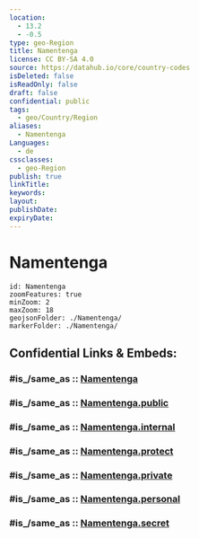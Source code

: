 ```yaml
---
location:
  - 13.2
  - -0.5
type: geo-Region
title: Namentenga
license: CC BY-SA 4.0
source: https://datahub.io/core/country-codes
isDeleted: false
isReadOnly: false
draft: false
confidential: public
tags:
  - geo/Country/Region
aliases:
  - Namentenga
Languages:
  - de
cssclasses:
  - geo-Region
publish: true
linkTitle:
keywords:
layout:
publishDate:
expiryDate:
---
```


# Namentenga

```leaflet
id: Namentenga
zoomFeatures: true 
minZoom: 2 
maxZoom: 18
geojsonFolder: ./Namentenga/
markerFolder: ./Namentenga/
```


## Confidential Links & Embeds: 

### #is_/same_as :: [Namentenga](/_Standards/Earth/Continent/Africa/Africa~West/Burkina_Faso/Regions~Burkina_Faso/Centre-Nord/counties~Centre-Nord/Namentenga.md) 

### #is_/same_as :: [Namentenga.public](/_public/Earth/Continent/Africa/Africa~West/Burkina_Faso/Regions~Burkina_Faso/Centre-Nord/counties~Centre-Nord/Namentenga.public.md) 

### #is_/same_as :: [Namentenga.internal](/_internal/Earth/Continent/Africa/Africa~West/Burkina_Faso/Regions~Burkina_Faso/Centre-Nord/counties~Centre-Nord/Namentenga.internal.md) 

### #is_/same_as :: [Namentenga.protect](/_protect/Earth/Continent/Africa/Africa~West/Burkina_Faso/Regions~Burkina_Faso/Centre-Nord/counties~Centre-Nord/Namentenga.protect.md) 

### #is_/same_as :: [Namentenga.private](/_private/Earth/Continent/Africa/Africa~West/Burkina_Faso/Regions~Burkina_Faso/Centre-Nord/counties~Centre-Nord/Namentenga.private.md) 

### #is_/same_as :: [Namentenga.personal](/_personal/Earth/Continent/Africa/Africa~West/Burkina_Faso/Regions~Burkina_Faso/Centre-Nord/counties~Centre-Nord/Namentenga.personal.md) 

### #is_/same_as :: [Namentenga.secret](/_secret/Earth/Continent/Africa/Africa~West/Burkina_Faso/Regions~Burkina_Faso/Centre-Nord/counties~Centre-Nord/Namentenga.secret.md)


